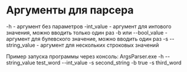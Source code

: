 # Аргументы для парсера
 
-h - аргумент без параметров
-int_value - аргумент для интового значения, можно вводить только один раз
-b или --bool_value - аргумент для булевского значение, можно вводить один раз
-s --string_value - аргумент для нескольких строковых значений

Пример запуска программы через консоль:
ArgsParser.exe -h --string_value test_word --int_value -s second_string -b true -s third_word

